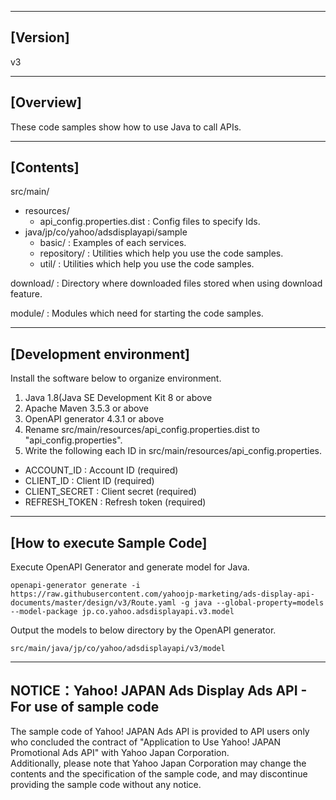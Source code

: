 --------------------------------
[Version]
--------------------------------
v3

--------------------------------
[Overview]
--------------------------------
These code samples show how to use Java to call APIs.

--------------------------------
[Contents]
--------------------------------
src/main/
  - resources/
    - api_config.properties.dist    : Config files to specify Ids.
  - java/jp/co/yahoo/adsdisplayapi/sample
    - basic/                      : Examples of each services.
    - repository/                 : Utilities which help you use the code samples.
    - util/                       : Utilities which help you use the code samples.

download/                           : Directory where downloaded files stored when using download feature.

module/                           : Modules which need for starting the code samples.

--------------------------------
[Development environment]
--------------------------------
Install the software below to organize environment.

1. Java 1.8(Java SE Development Kit 8 or above
2. Apache Maven 3.5.3 or above
3. OpenAPI generator 4.3.1 or above
4. Rename src/main/resources/api_config.properties.dist to "api_config.properties".
5. Write the following each ID in src/main/resources/api_config.properties.
  - ACCOUNT_ID           : Account ID (required)
  - CLIENT_ID            : Client ID (required)
  - CLIENT_SECRET        : Client secret (required)
  - REFRESH_TOKEN        : Refresh token (required)

--------------------------------
[How to execute Sample Code]
--------------------------------
Execute OpenAPI Generator and generate model for Java.
```
openapi-generator generate -i https://raw.githubusercontent.com/yahoojp-marketing/ads-display-api-documents/master/design/v3/Route.yaml -g java --global-property=models --model-package jp.co.yahoo.adsdisplayapi.v3.model
```

Output the models to below directory by the OpenAPI generator.
```
src/main/java/jp/co/yahoo/adsdisplayapi/v3/model
```

--------------------------------
NOTICE：Yahoo! JAPAN Ads Display Ads API - For use of sample code
--------------------------------

The sample code of Yahoo! JAPAN Ads API is provided to API users only who concluded the contract of "Application to Use Yahoo! JAPAN Promotional Ads API" with Yahoo Japan Corporation.  
Additionally, please note that Yahoo Japan Corporation may change the contents and the specification of the sample code, and may discontinue providing the sample code without any notice.  
